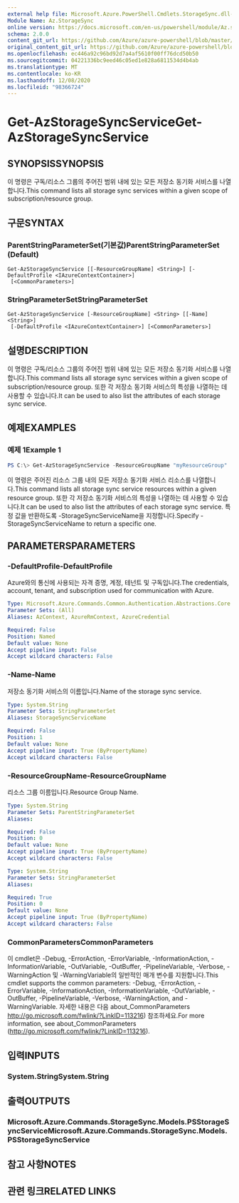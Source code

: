 ```yaml
---
external help file: Microsoft.Azure.PowerShell.Cmdlets.StorageSync.dll-Help.xml
Module Name: Az.StorageSync
online version: https://docs.microsoft.com/en-us/powershell/module/Az.storagesync/get-Azstoragesyncservice
schema: 2.0.0
content_git_url: https://github.com/Azure/azure-powershell/blob/master/src/StorageSync/StorageSync/help/Get-AzStorageSyncService.md
original_content_git_url: https://github.com/Azure/azure-powershell/blob/master/src/StorageSync/StorageSync/help/Get-AzStorageSyncService.md
ms.openlocfilehash: ec446a92c96bd92d7a4af5610f00ff76dcd50b50
ms.sourcegitcommit: 04221336bc9eed46c05ed1e828a6811534d4b4ab
ms.translationtype: MT
ms.contentlocale: ko-KR
ms.lasthandoff: 12/08/2020
ms.locfileid: "98366724"
---
```

# <span data-ttu-id="e3e07-101">Get-AzStorageSyncService</span><span class="sxs-lookup"><span data-stu-id="e3e07-101">Get-AzStorageSyncService</span></span>

## <span data-ttu-id="e3e07-102">SYNOPSIS</span><span class="sxs-lookup"><span data-stu-id="e3e07-102">SYNOPSIS</span></span>
<span data-ttu-id="e3e07-103">이 명령은 구독/리소스 그룹의 주어진 범위 내에 있는 모든 저장소 동기화 서비스를 나열합니다.</span><span class="sxs-lookup"><span data-stu-id="e3e07-103">This command lists all storage sync services within a given scope of subscription/resource group.</span></span>

## <span data-ttu-id="e3e07-104">구문</span><span class="sxs-lookup"><span data-stu-id="e3e07-104">SYNTAX</span></span>

### <span data-ttu-id="e3e07-105">ParentStringParameterSet(기본값)</span><span class="sxs-lookup"><span data-stu-id="e3e07-105">ParentStringParameterSet (Default)</span></span>
```
Get-AzStorageSyncService [[-ResourceGroupName] <String>] [-DefaultProfile <IAzureContextContainer>]
 [<CommonParameters>]
```

### <span data-ttu-id="e3e07-106">StringParameterSet</span><span class="sxs-lookup"><span data-stu-id="e3e07-106">StringParameterSet</span></span>
```
Get-AzStorageSyncService [-ResourceGroupName] <String> [[-Name] <String>]
 [-DefaultProfile <IAzureContextContainer>] [<CommonParameters>]
```

## <span data-ttu-id="e3e07-107">설명</span><span class="sxs-lookup"><span data-stu-id="e3e07-107">DESCRIPTION</span></span>
<span data-ttu-id="e3e07-108">이 명령은 구독/리소스 그룹의 주어진 범위 내에 있는 모든 저장소 동기화 서비스를 나열합니다.</span><span class="sxs-lookup"><span data-stu-id="e3e07-108">This command lists all storage sync services within a given scope of subscription/resource group.</span></span> <span data-ttu-id="e3e07-109">또한 각 저장소 동기화 서비스의 특성을 나열하는 데 사용할 수 있습니다.</span><span class="sxs-lookup"><span data-stu-id="e3e07-109">It can be used to also list the attributes of each storage sync service.</span></span>

## <span data-ttu-id="e3e07-110">예제</span><span class="sxs-lookup"><span data-stu-id="e3e07-110">EXAMPLES</span></span>

### <span data-ttu-id="e3e07-111">예제 1</span><span class="sxs-lookup"><span data-stu-id="e3e07-111">Example 1</span></span>
```powershell
PS C:\> Get-AzStorageSyncService -ResourceGroupName "myResourceGroup"
```

<span data-ttu-id="e3e07-112">이 명령은 주어진 리소스 그룹 내의 모든 저장소 동기화 서비스 리소스를 나열합니다.</span><span class="sxs-lookup"><span data-stu-id="e3e07-112">This command lists all storage sync service resources within a given resource group.</span></span> <span data-ttu-id="e3e07-113">또한 각 저장소 동기화 서비스의 특성을 나열하는 데 사용할 수 있습니다.</span><span class="sxs-lookup"><span data-stu-id="e3e07-113">It can be used to also list the attributes of each storage sync service.</span></span> <span data-ttu-id="e3e07-114">특정 값을 반환하도록 -StorageSyncServiceName을 지정합니다.</span><span class="sxs-lookup"><span data-stu-id="e3e07-114">Specify -StorageSyncServiceName to return a specific one.</span></span>

## <span data-ttu-id="e3e07-115">PARAMETERS</span><span class="sxs-lookup"><span data-stu-id="e3e07-115">PARAMETERS</span></span>

### <span data-ttu-id="e3e07-116">-DefaultProfile</span><span class="sxs-lookup"><span data-stu-id="e3e07-116">-DefaultProfile</span></span>
<span data-ttu-id="e3e07-117">Azure와의 통신에 사용되는 자격 증명, 계정, 테넌트 및 구독입니다.</span><span class="sxs-lookup"><span data-stu-id="e3e07-117">The credentials, account, tenant, and subscription used for communication with Azure.</span></span>

```yaml
Type: Microsoft.Azure.Commands.Common.Authentication.Abstractions.Core.IAzureContextContainer
Parameter Sets: (All)
Aliases: AzContext, AzureRmContext, AzureCredential

Required: False
Position: Named
Default value: None
Accept pipeline input: False
Accept wildcard characters: False
```

### <span data-ttu-id="e3e07-118">-Name</span><span class="sxs-lookup"><span data-stu-id="e3e07-118">-Name</span></span>
<span data-ttu-id="e3e07-119">저장소 동기화 서비스의 이름입니다.</span><span class="sxs-lookup"><span data-stu-id="e3e07-119">Name of the storage sync service.</span></span>

```yaml
Type: System.String
Parameter Sets: StringParameterSet
Aliases: StorageSyncServiceName

Required: False
Position: 1
Default value: None
Accept pipeline input: True (ByPropertyName)
Accept wildcard characters: False
```

### <span data-ttu-id="e3e07-120">-ResourceGroupName</span><span class="sxs-lookup"><span data-stu-id="e3e07-120">-ResourceGroupName</span></span>
<span data-ttu-id="e3e07-121">리소스 그룹 이름입니다.</span><span class="sxs-lookup"><span data-stu-id="e3e07-121">Resource Group Name.</span></span>

```yaml
Type: System.String
Parameter Sets: ParentStringParameterSet
Aliases:

Required: False
Position: 0
Default value: None
Accept pipeline input: True (ByPropertyName)
Accept wildcard characters: False
```

```yaml
Type: System.String
Parameter Sets: StringParameterSet
Aliases:

Required: True
Position: 0
Default value: None
Accept pipeline input: True (ByPropertyName)
Accept wildcard characters: False
```

### <span data-ttu-id="e3e07-122">CommonParameters</span><span class="sxs-lookup"><span data-stu-id="e3e07-122">CommonParameters</span></span>
<span data-ttu-id="e3e07-123">이 cmdlet은 -Debug, -ErrorAction, -ErrorVariable, -InformationAction, -InformationVariable, -OutVariable, -OutBuffer, -PipelineVariable, -Verbose, -WarningAction 및 -WarningVariable의 일반적인 매개 변수를 지원합니다.</span><span class="sxs-lookup"><span data-stu-id="e3e07-123">This cmdlet supports the common parameters: -Debug, -ErrorAction, -ErrorVariable, -InformationAction, -InformationVariable, -OutVariable, -OutBuffer, -PipelineVariable, -Verbose, -WarningAction, and -WarningVariable.</span></span> <span data-ttu-id="e3e07-124">자세한 내용은 다음 about_CommonParameters http://go.microsoft.com/fwlink/?LinkID=113216) 참조하세요.</span><span class="sxs-lookup"><span data-stu-id="e3e07-124">For more information, see about_CommonParameters (http://go.microsoft.com/fwlink/?LinkID=113216).</span></span>

## <span data-ttu-id="e3e07-125">입력</span><span class="sxs-lookup"><span data-stu-id="e3e07-125">INPUTS</span></span>

### <span data-ttu-id="e3e07-126">System.String</span><span class="sxs-lookup"><span data-stu-id="e3e07-126">System.String</span></span>

## <span data-ttu-id="e3e07-127">출력</span><span class="sxs-lookup"><span data-stu-id="e3e07-127">OUTPUTS</span></span>

### <span data-ttu-id="e3e07-128">Microsoft.Azure.Commands.StorageSync.Models.PSStorageSyncService</span><span class="sxs-lookup"><span data-stu-id="e3e07-128">Microsoft.Azure.Commands.StorageSync.Models.PSStorageSyncService</span></span>

## <span data-ttu-id="e3e07-129">참고 사항</span><span class="sxs-lookup"><span data-stu-id="e3e07-129">NOTES</span></span>

## <span data-ttu-id="e3e07-130">관련 링크</span><span class="sxs-lookup"><span data-stu-id="e3e07-130">RELATED LINKS</span></span>
